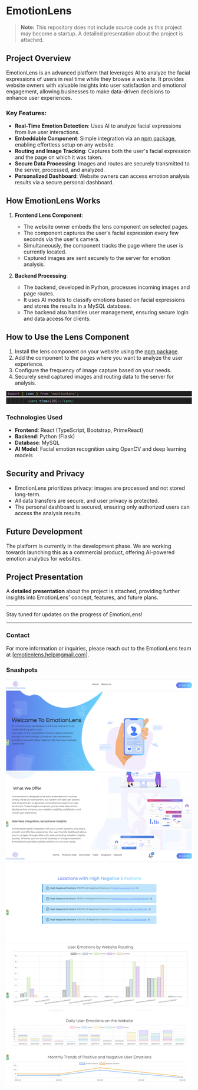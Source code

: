 # EmotionLens

> **Note:** This repository does not include source code as this project may become a startup.
A detailed presentation about the project is attached.

## Project Overview

EmotionLens is an advanced platform that leverages AI to analyze the facial expressions of users in real time while they browse a website. It provides website owners with valuable insights into user satisfaction and emotional engagement, allowing businesses to make data-driven decisions to enhance user experiences.

### Key Features:
- **Real-Time Emotion Detection**: Uses AI to analyze facial expressions from live user interactions.
- **Embeddable Component**: Simple integration via an [npm package](https://www.npmjs.com/package/emotionlens), enabling effortless setup on any website.
- **Routing and Image Tracking**: Captures both the user's facial expression and the page on which it was taken.
- **Secure Data Processing**: Images and routes are securely transmitted to the server, processed, and analyzed.
- **Personalized Dashboard**: Website owners can access emotion analysis results via a secure personal dashboard.

## How EmotionLens Works

1. **Frontend Lens Component**:
   - The website owner embeds the lens component on selected pages.
   - The component captures the user's facial expression every few seconds via the user's camera.
   - Simultaneously, the component tracks the page where the user is currently located.
   - Captured images are sent securely to the server for emotion analysis.   

2. **Backend Processing**:
   - The backend, developed in Python, processes incoming images and page routes.
   - It uses AI models to classify emotions based on facial expressions and stores the results in a MySQL database.
   - The backend also handles user management, ensuring secure login and data access for clients.

## How to Use the Lens Component

1. Install the lens component on your website using the [npm package](https://www.npmjs.com/package/emotionlens).
2. Add the component to the pages where you want to analyze the user experience.
3. Configure the frequency of image capture based on your needs.
4. Securely send captured images and routing data to the server for analysis.

![EmotionLens Install](./emotionlens/import.png)
![EmotionLens Import](./emotionlens/integrate.png)

### Technologies Used
- **Frontend**: React (TypeScript, Bootstrap, PrimeReact)
- **Backend**: Python (Flask)
- **Database**: MySQL
- **AI Model**: Facial emotion recognition using OpenCV and deep learning models

## Security and Privacy

- EmotionLens prioritizes privacy: images are processed and not stored long-term.
- All data transfers are secure, and user privacy is protected.
- The personal dashboard is secured, ensuring only authorized users can access the analysis results.

## Future Development

The platform is currently in the development phase. We are working towards launching this as a commercial product, offering AI-powered emotion analytics for websites.

## Project Presentation

A **detailed presentation** about the project is attached, providing further insights into EmotionLens' concept, features, and future plans.

---

Stay tuned for updates on the progress of EmotionLens!

---

### Contact

For more information or inquiries, please reach out to the EmotionLens team at [emotienlens.help@gmail.com].

### Snashpots

![EmotionLens Home](./emotionlens/emotionlens_home.png)
![EmotionLens Explanation](./emotionlens/emotionlens_home_2.png)
![EmotionLens Notifications](./emotionlens/notifications.png)
![EmotionLens Notifications](./emotionlens/צילום%20מסך%202024-08-15%20220842.png)
![EmotionLens Notifications](./emotionlens/צילום%20מסך%202024-08-15%20220924.png)
